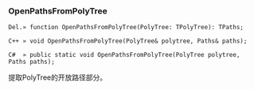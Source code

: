 ### **OpenPathsFromPolyTree**

```
Del.» function OpenPathsFromPolyTree(PolyTree: TPolyTree): TPaths;

C++ » void OpenPathsFromPolyTree(PolyTree& polytree, Paths& paths);

C#  » public static void OpenPathsFromPolyTree(PolyTree polytree, Paths paths);
```

提取PolyTree的开放路径部分。